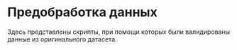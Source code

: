 # Предобработка данных

Здесь представлены скрипты, при помощи которых были валидированы данные из оригинального датасета.
